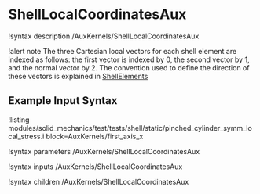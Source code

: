 # ShellLocalCoordinatesAux

!syntax description /AuxKernels/ShellLocalCoordinatesAux

!alert note
The three Cartesian local vectors for each shell element are indexed as follows: the first vector is indexed by 0, the second vector by 1, and the normal vector by 2. The convention used to define the direction of these vectors is explained in [ShellElements](/ShellElements.md)



## Example Input Syntax

!listing modules/solid_mechanics/test/tests/shell/static/pinched_cylinder_symm_local_stress.i block=AuxKernels/first_axis_x

!syntax parameters /AuxKernels/ShellLocalCoordinatesAux

!syntax inputs /AuxKernels/ShellLocalCoordinatesAux

!syntax children /AuxKernels/ShellLocalCoordinatesAux
